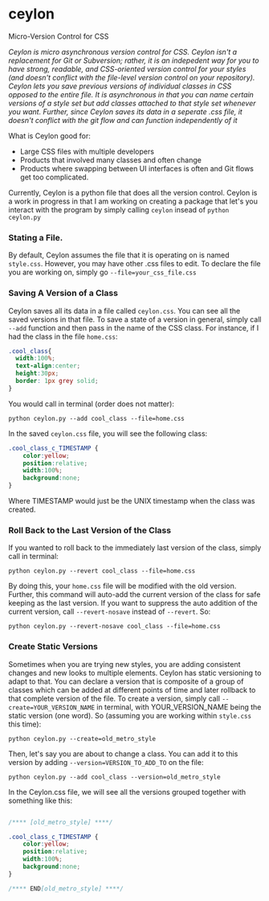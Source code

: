 # ceylon
Micro-Version Control for CSS

*Ceylon is micro asynchronous version control for CSS.  Ceylon isn't a replacement for Git or Subversion; rather, it is an indepedent way for you to have strong, readable, and CSS-oriented version control for your styles (and doesn't conflict with the file-level version control on your repository).  Ceylon lets you save previous versions of individual classes in CSS opposed to the entire file.  It is asynchronous in that you can name certain versions of a style set but add classes attached to that style set whenever you want.  Further, since Ceylon saves its data in a seperate .css file, it doesn't conflict with the git flow and can function independently of it*

What is Ceylon good for:
- Large CSS files with multiple developers
- Products that involved many classes and often change
- Products where swapping between UI interfaces is often and Git flows get too complicated. 


Currently, Ceylon is a python file that does all the version control.  Ceylon is a work in progress in that I am working on creating a package that let's you interact with the program by simply calling `ceylon` insead of `python ceylon.py`  

### Stating a File. 
By default, Ceylon assumes the file that it is operating on is named `style.css`.  However, you may have other .css files to edit.  To declare the file you are working on, simply go `--file=your_css_file.css`

### Saving A Version of a Class
Ceylon saves all its data in a file called `ceylon.css`.  You can see all the saved versions in that file.  To save a state of a version in general, simply call `--add` function and then pass in the name of the CSS class.  For instance, if I had the class in the file `home.css`: 

```CSS
.cool_class{
  width:100%;
  text-align:center;
  height:30px;
  border: 1px grey solid;
}
```

You would call in terminal (order does not matter):

```
python ceylon.py --add cool_class --file=home.css
```

In the saved ```ceylon.css``` file, you will see the following class:

```CSS
.cool_class_c_TIMESTAMP {
    color:yellow;
    position:relative;
    width:100%;
    background:none;
}
```
Where TIMESTAMP would just be the UNIX timestamp when the class was created. 

### Roll Back to the Last Version of the Class

If you wanted to roll back to the immediately last version of the class, simply call in terminal:

```
python ceylon.py --revert cool_class --file=home.css
```

By doing this, your `home.css` file will be modified with the old version.  Further, this command will auto-add the current version of the class for safe keeping as the last version.  If you want to suppress the auto addition of the current version, call `--revert-nosave` instead of `--revert`. So: 

```
python ceylon.py --revert-nosave cool_class --file=home.css
```

### Create Static Versions

Sometimes when you are trying new styles, you are adding consistent changes and new looks to multiple elements.  Ceylon has static versioning to adapt to that. You can declare a version that is composite of a group of classes which can be added at different points of time and later rollback to that complete version of the file.  To create a version, simply call `--create=YOUR_VERSION_NAME` in terminal, with YOUR_VERSION_NAME being the static version (one word).  So (assuming you are working within `style.css` this time):

```
python ceylon.py --create=old_metro_style
```

Then, let's say you are about to change a class. You can add it to this version by adding `--version=VERSION_TO_ADD_TO` on the file: 

```
python ceylon.py --add cool_class --version=old_metro_style
```
In the Ceylon.css file, we will see all the versions grouped together with something like this: 

```CSS

/**** [old_metro_style] ****/

.cool_class_c_TIMESTAMP {
    color:yellow;
    position:relative;
    width:100%;
    background:none;
}

/**** END[old_metro_style] ****/

```
